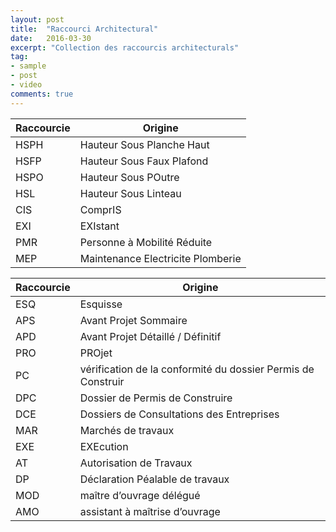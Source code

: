 ```yaml
---
layout: post
title:  "Raccourci Architectural"
date:   2016-03-30
excerpt: "Collection des raccourcis architecturals"
tag:
- sample
- post
- video
comments: true
---
```


Raccourcie | Origine
-----------|-----------
HSPH | Hauteur Sous Planche Haut
HSFP | Hauteur Sous Faux Plafond
HSPO | Hauteur Sous POutre
HSL | Hauteur Sous Linteau
CIS | ComprIS
EXI | EXIstant
PMR | Personne à Mobilité Réduite
MEP | Maintenance Electricite Plomberie

Raccourcie | Origine
-----------|-----------
ESQ | Esquisse
APS | Avant Projet Sommaire
APD | Avant Projet Détaillé / Définitif
PRO | PROjet
PC | vérification de la conformité du dossier Permis de Construir
DPC | Dossier de Permis de Construire
DCE | Dossiers de Consultations des Entreprises
MAR | Marchés de travaux
EXE | EXEcution
AT | Autorisation de Travaux
DP | Déclaration Péalable de travaux
MOD | maître d’ouvrage délégué
AMO | assistant à maîtrise d’ouvrage
